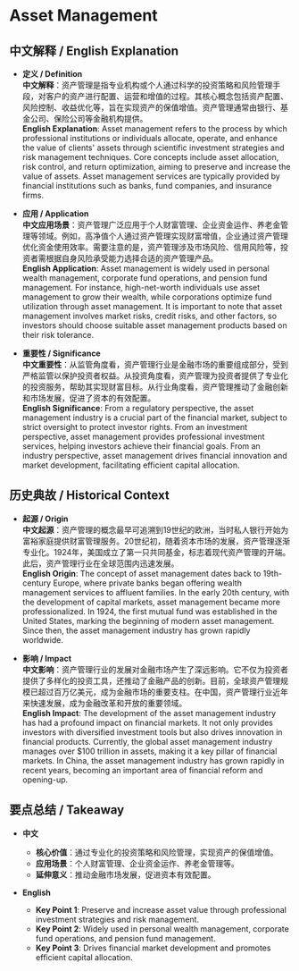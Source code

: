 # Asset Management

## 中文解释 / English Explanation

* **定义 / Definition**  
  **中文解释**：资产管理是指专业机构或个人通过科学的投资策略和风险管理手段，对客户的资产进行配置、运营和增值的过程。其核心概念包括资产配置、风险控制、收益优化等，旨在实现资产的保值增值。资产管理通常由银行、基金公司、保险公司等金融机构提供。  
  **English Explanation**: Asset management refers to the process by which professional institutions or individuals allocate, operate, and enhance the value of clients' assets through scientific investment strategies and risk management techniques. Core concepts include asset allocation, risk control, and return optimization, aiming to preserve and increase the value of assets. Asset management services are typically provided by financial institutions such as banks, fund companies, and insurance firms.

* **应用 / Application**  
  **中文应用场景**：资产管理广泛应用于个人财富管理、企业资金运作、养老金管理等领域。例如，高净值个人通过资产管理实现财富增值，企业通过资产管理优化资金使用效率。需要注意的是，资产管理涉及市场风险、信用风险等，投资者需根据自身风险承受能力选择合适的资产管理产品。  
  **English Application**: Asset management is widely used in personal wealth management, corporate fund operations, and pension fund management. For instance, high-net-worth individuals use asset management to grow their wealth, while corporations optimize fund utilization through asset management. It is important to note that asset management involves market risks, credit risks, and other factors, so investors should choose suitable asset management products based on their risk tolerance.

* **重要性 / Significance**  
  **中文重要性**：从监管角度看，资产管理行业是金融市场的重要组成部分，受到严格监管以保护投资者权益。从投资角度看，资产管理为投资者提供了专业化的投资服务，帮助其实现财富目标。从行业角度看，资产管理推动了金融创新和市场发展，促进了资本的有效配置。  
  **English Significance**: From a regulatory perspective, the asset management industry is a crucial part of the financial market, subject to strict oversight to protect investor rights. From an investment perspective, asset management provides professional investment services, helping investors achieve their financial goals. From an industry perspective, asset management drives financial innovation and market development, facilitating efficient capital allocation.

## 历史典故 / Historical Context

* **起源 / Origin**  
  **中文起源**：资产管理的概念最早可追溯到19世纪的欧洲，当时私人银行开始为富裕家庭提供财富管理服务。20世纪初，随着资本市场的发展，资产管理逐渐专业化。1924年，美国成立了第一只共同基金，标志着现代资产管理的开端。此后，资产管理行业在全球范围内迅速发展。  
  **English Origin**: The concept of asset management dates back to 19th-century Europe, where private banks began offering wealth management services to affluent families. In the early 20th century, with the development of capital markets, asset management became more professionalized. In 1924, the first mutual fund was established in the United States, marking the beginning of modern asset management. Since then, the asset management industry has grown rapidly worldwide.

* **影响 / Impact**  
  **中文影响**：资产管理行业的发展对金融市场产生了深远影响。它不仅为投资者提供了多样化的投资工具，还推动了金融产品的创新。目前，全球资产管理规模已超过百万亿美元，成为金融市场的重要支柱。在中国，资产管理行业近年来快速发展，成为金融改革和开放的重要领域。  
  **English Impact**: The development of the asset management industry has had a profound impact on financial markets. It not only provides investors with diversified investment tools but also drives innovation in financial products. Currently, the global asset management industry manages over $100 trillion in assets, making it a key pillar of financial markets. In China, the asset management industry has grown rapidly in recent years, becoming an important area of financial reform and opening-up.

## 要点总结 / Takeaway

* **中文**  
  - **核心价值**：通过专业化的投资策略和风险管理，实现资产的保值增值。  
  - **应用场景**：个人财富管理、企业资金运作、养老金管理等。  
  - **延伸意义**：推动金融市场发展，促进资本有效配置。

* **English**  
  - **Key Point 1**: Preserve and increase asset value through professional investment strategies and risk management.  
  - **Key Point 2**: Widely used in personal wealth management, corporate fund operations, and pension fund management.  
  - **Key Point 3**: Drives financial market development and promotes efficient capital allocation.